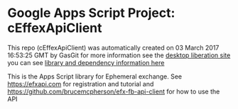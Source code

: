 # Google Apps Script Project: cEffexApiClient
This repo (cEffexApiClient) was automatically created on 03 March 2017 16:53:25 GMT by GasGit
for more information see the [desktop liberation site](https://ramblings.mcpher.com/drive-sdk-and-github/getting-your-apps-scripts-to-github/ "desktop liberation")
you can see [library and dependency information here](dependencies.md)

This is the Apps Script library for Ephemeral exchange. See https://efxapi.com for registration and tutorial and https://github.com/brucemcpherson/efx-fb-api-client for how to use the API
